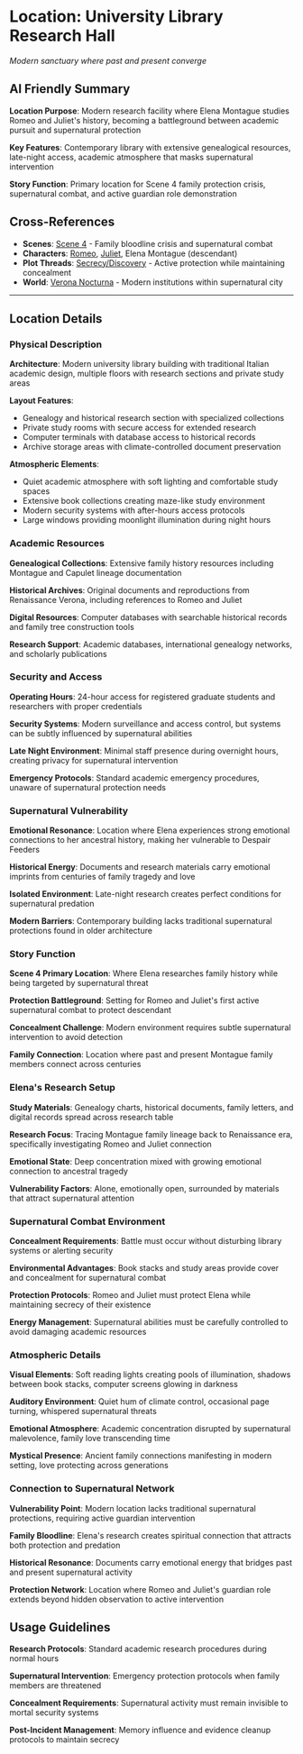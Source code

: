 # Location: University Library Research Hall
*Modern sanctuary where past and present converge*

## AI Friendly Summary
**Location Purpose**: Modern research facility where Elena Montague studies Romeo and Juliet's history, becoming a battleground between academic pursuit and supernatural protection

**Key Features**: Contemporary library with extensive genealogical resources, late-night access, academic atmosphere that masks supernatural intervention

**Story Function**: Primary location for Scene 4 family protection crisis, supernatural combat, and active guardian role demonstration

## Cross-References
- **Scenes**: [Scene 4](../scenes/4.md) - Family bloodline crisis and supernatural combat
- **Characters**: [Romeo](../characters/1.md), [Juliet](../characters/2.md), Elena Montague (descendant)
- **Plot Threads**: [Secrecy/Discovery](../plots/2.md) - Active protection while maintaining concealment
- **World**: [Verona Nocturna](../world.md) - Modern institutions within supernatural city

---

## Location Details

### Physical Description
**Architecture**: Modern university library building with traditional Italian academic design, multiple floors with research sections and private study areas

**Layout Features**:
- Genealogy and historical research section with specialized collections
- Private study rooms with secure access for extended research
- Computer terminals with database access to historical records
- Archive storage areas with climate-controlled document preservation

**Atmospheric Elements**:
- Quiet academic atmosphere with soft lighting and comfortable study spaces
- Extensive book collections creating maze-like study environment
- Modern security systems with after-hours access protocols
- Large windows providing moonlight illumination during night hours

### Academic Resources
**Genealogical Collections**: Extensive family history resources including Montague and Capulet lineage documentation

**Historical Archives**: Original documents and reproductions from Renaissance Verona, including references to Romeo and Juliet

**Digital Resources**: Computer databases with searchable historical records and family tree construction tools

**Research Support**: Academic databases, international genealogy networks, and scholarly publications

### Security and Access
**Operating Hours**: 24-hour access for registered graduate students and researchers with proper credentials

**Security Systems**: Modern surveillance and access control, but systems can be subtly influenced by supernatural abilities

**Late Night Environment**: Minimal staff presence during overnight hours, creating privacy for supernatural intervention

**Emergency Protocols**: Standard academic emergency procedures, unaware of supernatural protection needs

### Supernatural Vulnerability
**Emotional Resonance**: Location where Elena experiences strong emotional connections to her ancestral history, making her vulnerable to Despair Feeders

**Historical Energy**: Documents and research materials carry emotional imprints from centuries of family tragedy and love

**Isolated Environment**: Late-night research creates perfect conditions for supernatural predation

**Modern Barriers**: Contemporary building lacks traditional supernatural protections found in older architecture

### Story Function
**Scene 4 Primary Location**: Where Elena researches family history while being targeted by supernatural threat

**Protection Battleground**: Setting for Romeo and Juliet's first active supernatural combat to protect descendant

**Concealment Challenge**: Modern environment requires subtle supernatural intervention to avoid detection

**Family Connection**: Location where past and present Montague family members connect across centuries

### Elena's Research Setup
**Study Materials**: Genealogy charts, historical documents, family letters, and digital records spread across research table

**Research Focus**: Tracing Montague family lineage back to Renaissance era, specifically investigating Romeo and Juliet connection

**Emotional State**: Deep concentration mixed with growing emotional connection to ancestral tragedy

**Vulnerability Factors**: Alone, emotionally open, surrounded by materials that attract supernatural attention

### Supernatural Combat Environment
**Concealment Requirements**: Battle must occur without disturbing library systems or alerting security

**Environmental Advantages**: Book stacks and study areas provide cover and concealment for supernatural combat

**Protection Protocols**: Romeo and Juliet must protect Elena while maintaining secrecy of their existence

**Energy Management**: Supernatural abilities must be carefully controlled to avoid damaging academic resources

### Atmospheric Details
**Visual Elements**: Soft reading lights creating pools of illumination, shadows between book stacks, computer screens glowing in darkness

**Auditory Environment**: Quiet hum of climate control, occasional page turning, whispered supernatural threats

**Emotional Atmosphere**: Academic concentration disrupted by supernatural malevolence, family love transcending time

**Mystical Presence**: Ancient family connections manifesting in modern setting, love protecting across generations

### Connection to Supernatural Network
**Vulnerability Point**: Modern location lacks traditional supernatural protections, requiring active guardian intervention

**Family Bloodline**: Elena's research creates spiritual connection that attracts both protection and predation

**Historical Resonance**: Documents carry emotional energy that bridges past and present supernatural activity

**Protection Network**: Location where Romeo and Juliet's guardian role extends beyond hidden observation to active intervention

## Usage Guidelines
**Research Protocols**: Standard academic research procedures during normal hours

**Supernatural Intervention**: Emergency protection protocols when family members are threatened

**Concealment Requirements**: Supernatural activity must remain invisible to mortal security systems

**Post-Incident Management**: Memory influence and evidence cleanup protocols to maintain secrecy
